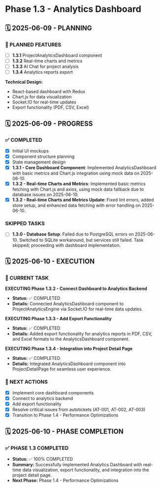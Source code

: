 # Phase 1.3 - Analytics Dashboard

## 🗓️ 2025-06-09 - PLANNING

### 🎯 PLANNED FEATURES
- [ ] **1.3.1** ProjectAnalyticsDashboard component
- [ ] **1.3.2** Real-time charts and metrics
- [ ] **1.3.3** AI Chat for project analysis
- [ ] **1.3.4** Analytics reports export

**Technical Design:**
- React-based dashboard with Redux
- Chart.js for data visualization
- Socket.IO for real-time updates
- Export functionality (PDF, CSV, Excel)

## 🗓️ 2025-06-09 - PROGRESS

### ✅ COMPLETED
- [x] Initial UI mockups
- [x] Component structure planning
- [x] State management design
- [x] **1.3.1 - Core Dashboard Component**: Implemented AnalyticsDashboard with basic metrics and Chart.js integration using mock data on 2025-06-10.
- [x] **1.3.2 - Real-time Charts and Metrics**: Implemented basic metrics fetching with Chart.js and axios, using mock data fallback due to database issues on 2025-06-10.
- [x] **1.3.2 - Real-time Charts and Metrics Update**: Fixed lint errors, added store setup, and enhanced data fetching with error handling on 2025-06-10.

### SKIPPED TASKS
- [ ] **1.3.0 - Database Setup**: Failed due to PostgreSQL errors on 2025-06-10. Switched to SQLite workaround, but services still failed. Task skipped; proceeding with dashboard implementation.

## 🗓️ 2025-06-10 - EXECUTION
### 🚀 CURRENT TASK
**EXECUTING Phase 1.3.2 - Connect Dashboard to Analytics Backend**
- **Status:** ✅ COMPLETED
- **Details:** Connected AnalyticsDashboard component to ProjectAnalyticsEngine via Socket.IO for real-time data updates.

**EXECUTING Phase 1.3.3 - Add Export Functionality**
- **Status:** ✅ COMPLETED
- **Details:** Added export functionality for analytics reports in PDF, CSV, and Excel formats to the AnalyticsDashboard component.

**EXECUTING Phase 1.3.4 - Integration into Project Detail Page**
- **Status:** ✅ COMPLETED
- **Details:** Integrated AnalyticsDashboard component into ProjectDetailPage for seamless user experience.

### 🎯 NEXT ACTIONS
- [X] Implement core dashboard components
- [X] Connect to analytics backend
- [X] Add export functionality
- [X] Resolve critical issues from autotickets (AT-001, AT-002, AT-003)
- [X] Transition to Phase 1.4 - Performance Optimizations

## 🗓️ 2025-06-10 - PHASE COMPLETION
### ✅ PHASE 1.3 COMPLETED
- **Status:** ✅ 100% COMPLETED
- **Summary:** Successfully implemented Analytics Dashboard with real-time data visualization, export functionality, and integration into the project detail page.
- **Next Phase:** Phase 1.4 - Performance Optimizations
